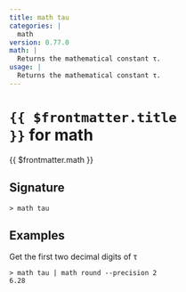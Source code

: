 ```yaml
---
title: math tau
categories: |
  math
version: 0.77.0
math: |
  Returns the mathematical constant τ.
usage: |
  Returns the mathematical constant τ.
---
```


# <code>{{ $frontmatter.title }}</code> for math

<div class='command-title'>{{ $frontmatter.math }}</div>

## Signature

```> math tau ```

## Examples

Get the first two decimal digits of τ
```shell
> math tau | math round --precision 2
6.28
```
